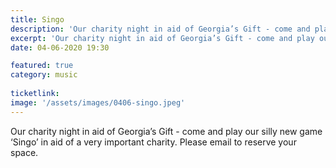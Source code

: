 ```yaml
---
title: Singo
description: 'Our charity night in aid of Georgia’s Gift - come and play our silly new game ‘Singo’ in aid of a very important charity. Please email to reserve your space.'
excerpt: 'Our charity night in aid of Georgia’s Gift - come and play our silly new game ‘Singo’ in aid of a very important charity. Please email to reserve your space.'
date: 04-06-2020 19:30

featured: true
category: music
 
ticketlink: 
image: '/assets/images/0406-singo.jpeg'
---
```


Our charity night in aid of Georgia’s Gift - come and play our silly new game ‘Singo’ in aid of a very important charity. Please email to reserve your space.